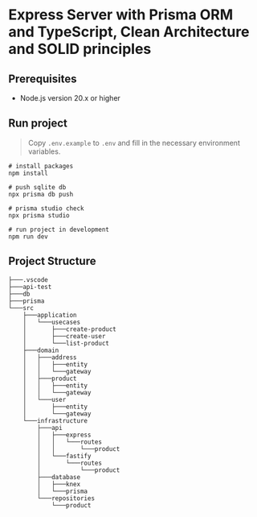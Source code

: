 # Express Server with Prisma ORM and TypeScript, Clean Architecture and SOLID principles

## Prerequisites

- Node.js version 20.x or higher

## Run project

> Copy `.env.example` to `.env` and fill in the necessary environment variables.

```
# install packages
npm install

# push sqlite db
npx prisma db push

# prisma studio check
npx prisma studio

# run project in development
npm run dev
```

## Project Structure

```
├───.vscode
├───api-test
├───db
├───prisma
└───src
    ├───application
    │   └───usecases
    │       ├───create-product
    │       ├───create-user
    │       └───list-product
    ├───domain
    │   ├───address
    │   │   ├───entity
    │   │   └───gateway
    │   ├───product
    │   │   ├───entity
    │   │   └───gateway
    │   └───user
    │       ├───entity
    │       └───gateway
    └───infrastructure
        ├───api
        │   ├───express
        │   │   └───routes
        │   │       └───product
        │   └───fastify
        │       └───routes
        │           └───product
        ├───database
        │   ├───knex
        │   └───prisma
        └───repositories
            └───product
```
